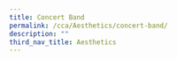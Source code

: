 ```yaml
---
title: Concert Band
permalink: /cca/Aesthetics/concert-band/
description: ""
third_nav_title: Aesthetics
---
```


